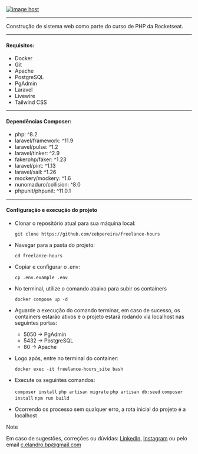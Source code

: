 
<div>
    <a href="https://imgbox.com/nu25lwkL" target="_blank"><img src="https://thumbs2.imgbox.com/01/ec/nu25lwkL_t.png" alt="image host"/></a>
</div>

---

Construção de sistema web como parte do curso de PHP da Rocketseat.

---

#### Requisitos:
* Docker
* Git
* Apache
* PostgreSQL
* PgAdmin
* Laravel
* Livewire
* Tailwind CSS

---

#### Dependências Composer:
* php: ^8.2
* laravel/framework: ^11.9
* laravel/pulse: ^1.2
* laravel/tinker: ^2.9
* fakerphp/faker: ^1.23
* laravel/pint: ^1.13
* laravel/sail: ^1.26
* mockery/mockery: ^1.6
* nunomaduro/collision: ^8.0
* phpunit/phpunit: ^11.0.1

---


#### Configuração e execução do projeto
* Clonar o repositório atual para sua máquina local:

    `git clone https://github.com/cebpereira/freelance-hours`

* Navegar para a pasta do projeto:

    `cd freelance-hours`

* Copiar e configurar o .env:

    `cp .env.example .env`

* No terminal, utilize o comando abaixo para subir os containers

    `docker compose up -d`

* Aguarde a execução do comando terminar, em caso de sucesso, os containers estarão ativos e o projeto estará rodando via localhost nas seguintes portas:
    * 5050 -> PgAdmin
    * 5432 -> PostgreSQL
    * 80 -> Apache

* Logo após, entre no terminal do container:

    `docker exec -it freelance-hours_site bash`

* Execute os seguintes comandos:

    `composer install`
    `php artisan migrate`
    `php artisan db:seed`
    `composer install`
    `npm run build`
 
* Ocorrendo os processo sem qualquer erro, a rota inicial do projeto é a localhost


 
> [!NOTE]
> Em caso de sugestões, correções ou dúvidas:
> [LinkedIn](https://www.linkedin.com/in/cebpereira/),
> [Instagram](https://www.instagram.com/c_elandro/)
> ou pelo email c.elandro.bp@gmail.com
